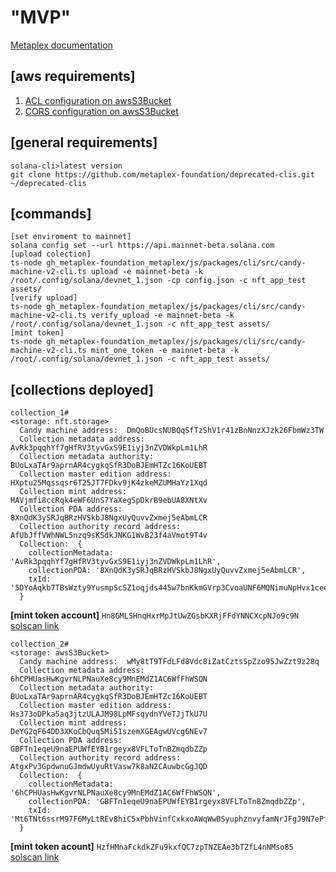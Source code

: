 # "MVP" 

[Metaplex documentation ](https://docs.metaplex.com/guides/archived/candy-machine-v2/getting-started)

## [aws requirements]
1. [ACL configuration on awsS3Bucket](https://docs.aws.amazon.com/AmazonS3/latest/userguide/example-bucket-policies.html)
2. [CORS configuration on awsS3Bucket](https://aws.amazon.com/premiumsupport/knowledge-center/s3-configure-cors/) 


## [general requirements]
~~~
solana-cli>latest version
git clone https://github.com/metaplex-foundation/deprecated-clis.git ~/deprecated-clis
~~~

## [commands]
~~~
[set enviroment to mainnet]
solana config set --url https://api.mainnet-beta.solana.com
[upload colection]
ts-node gh_metaplex-foundation_metaplex/js/packages/cli/src/candy-machine-v2-cli.ts upload -e mainnet-beta -k /root/.config/solana/devnet_1.json -cp config.json -c nft_app_test assets/
[verify upload]
ts-node gh_metaplex-foundation_metaplex/js/packages/cli/src/candy-machine-v2-cli.ts verify_upload -e mainnet-beta -k /root/.config/solana/devnet_1.json -c nft_app_test assets/
[mint token]
ts-node gh_metaplex-foundation_metaplex/js/packages/cli/src/candy-machine-v2-cli.ts mint_one_token -e mainnet-beta -k /root/.config/solana/devnet_1.json -c nft_app_test assets/
~~~
## [collections deployed]
~~~
collection_1#
<storage: nft.storage>
  Candy machine address:  DmQoBUcsNUBQqSfTzShV1r41zBnNnzXJzk26FbmWz3TW
  Collection metadata address:  AvRk3pqqhYf7gHfRV3tyvGxS9E1iyj3nZVDWkpLm1LhR
  Collection metadata authority:  BUoLxaTAr9aprnAR4cygkqSfR3DoBJEmHTZc16KoUEBT
  Collection master edition address:  HXptu25Mqssqsr6T25JT7FDkv9jK4zkeMZUMHaYz1Xqd
  Collection mint address:  HAVjmfi8ccRqk4eWF6UnS7YaXegSpDkrB9ebUA8XNtXv
  Collection PDA address:  8XnQdK3ySRJqBRzHVSkbJ8NgxUyQuvvZxmej5eAbmLCR
  Collection authority record address:  AfUbJffVWhNWL5nzq9sKSdkJNKG1WvB23f4aVmot9T4v
  Collection:  {
    collectionMetadata: 'AvRk3pqqhYf7gHfRV3tyvGxS9E1iyj3nZVDWkpLm1LhR',
    collectionPDA: '8XnQdK3ySRJqBRzHVSkbJ8NgxUyQuvvZxmej5eAbmLCR',
    txId: '5DYoAqkb7TBsWzty9YusmpScSZ1oqjds445w7bnKkmGVrp3CvoaUNF6MQNimuNpHvx1ceeKonFndShgBRhse873R'
  }
~~~
__[mint token account]__ `Hn8GMLSHnqHxrMpJtUwZGsbKXRjFFdYNNCXcpNJo9c9N`
[solscan link](https://solscan.io/token/Hn8GMLSHnqHxrMpJtUwZGsbKXRjFFdYNNCXcpNJo9c9N#trades)

~~~
collection_2#
<storage: awsS3Bucket>
  Candy machine address:  wMy8tT9TFdLFd8Vdc8iZatCztsSpZzo95JwZzt9z28q
  Collection metadata address:  6hCPHUasHwKgvrNLPNauXe8cy9MnEMdZ1AC6WfFhWSQN
  Collection metadata authority:  BUoLxaTAr9aprnAR4cygkqSfR3DoBJEmHTZc16KoUEBT
  Collection master edition address:  Hs373oDPka5aq3jtzULAJM98LpMFsqydnYVeTJjTkU7U
  Collection mint address:  DeYG2qF64DD3XKoCbQuq5Mi51szemXGEAgwUVcg6NEv7
  Collection PDA address:  GBFTn1eqeU9naEPUWfEYB1rgeyx8VFLToTnBZmqdbZZp
  Collection authority record address:  AtgxPv3GpdwnuGJmdwUyuRtVasw7k8aN2CAuwbcGgJQD
  Collection:  {
    collectionMetadata: '6hCPHUasHwKgvrNLPNauXe8cy9MnEMdZ1AC6WfFhWSQN',
    collectionPDA: 'GBFTn1eqeU9naEPUWfEYB1rgeyx8VFLToTnBZmqdbZZp',
    txId: 'Mt6TNt6ssrM97F6MyLtREv8hiC5xPbhVinfCxkxoAWqWwBSyuphznvyfamNrJFgJ9N7ePfUYSc39vJBsiG49EYT'
  }
~~~
__[mint token acount]__ `HzfHMnaFckdkZFu9kxfQC7zpTNZEAe3bTZfL4nNMso85`
  [solscan link](https://solscan.io/token/HzfHMnaFckdkZFu9kxfQC7zpTNZEAe3bTZfL4nNMso85#trades)  
